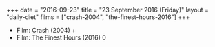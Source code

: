 +++
date = "2016-09-23"
title = "23 September 2016 (Friday)"
layout = "daily-diet"
films = ["crash-2004", "the-finest-hours-2016"]
+++


* Film: Crash (2004) +
* Film: The Finest Hours (2016) 0